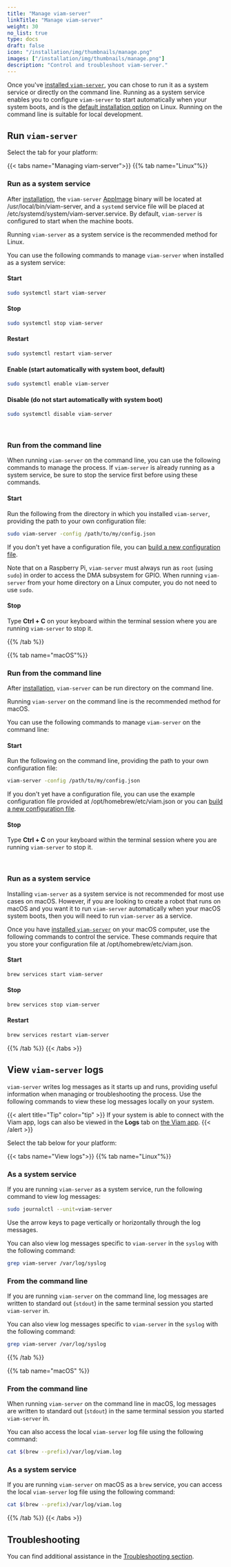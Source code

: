 ```yaml
---
title: "Manage viam-server"
linkTitle: "Manage viam-server"
weight: 30
no_list: true
type: docs
draft: false
icon: "/installation/img/thumbnails/manage.png"
images: ["/installation/img/thumbnails/manage.png"]
description: "Control and troubleshoot viam-server."
---
```


Once you've [installed `viam-server`](/installation/), you can chose to run it as a system service or directly on the command line.
Running as a system service enables you to configure `viam-server` to start automatically when your system boots, and is the [default installation option](/installation/#install-viam-server) on Linux.
Running on the command line is suitable for local development.

## Run `viam-server`

Select the tab for your platform:

{{< tabs name="Managing viam-server">}}
{{% tab name="Linux"%}}

### Run as a system service

After [installation](/installation/#install-viam-server), the `viam-server` [AppImage](https://appimage.org/) binary will be located at <file>/usr/local/bin/viam-server</file>, and a `systemd` service file will be placed at <file>/etc/systemd/system/viam-server.service</file>.
By default, `viam-server` is configured to start when the machine boots.

Running `viam-server` as a system service is the recommended method for Linux.

You can use the following commands to manage `viam-server` when installed as a system service:

#### Start

```sh {id="terminal-prompt" class="command-line" data-prompt="$"}
sudo systemctl start viam-server
```

#### Stop

```sh {id="terminal-prompt" class="command-line" data-prompt="$"}
sudo systemctl stop viam-server
```

#### Restart

```sh {id="terminal-prompt" class="command-line" data-prompt="$"}
sudo systemctl restart viam-server
```

#### Enable (start automatically with system boot, default)

```sh {id="terminal-prompt" class="command-line" data-prompt="$"}
sudo systemctl enable viam-server
```

#### Disable (do not start automatically with system boot)

```sh {id="terminal-prompt" class="command-line" data-prompt="$"}
sudo systemctl disable viam-server
```

<br>

### Run from the command line

When running `viam-server` on the command line, you can use the following commands to manage the process.
If `viam-server` is already running as a system service, be sure to stop the service first before using these commands.

#### Start

Run the following from the directory in which you installed `viam-server`, providing the path to your own configuration file:

```sh {id="terminal-prompt" class="command-line" data-prompt="$"}
sudo viam-server -config /path/to/my/config.json
```

If you don't yet have a configuration file, you can [build a new configuration file](/appendix/local-configuration-file/).

Note that on a Raspberry Pi, `viam-server` must always run as `root` (using `sudo`) in order to access the DMA subsystem for GPIO.
When running `viam-server` from your home directory on a Linux computer, you do not need to use `sudo`.

#### Stop

Type **Ctrl + C** on your keyboard within the terminal session where you are running `viam-server` to stop it.

{{% /tab %}}

{{% tab name="macOS"%}}

### Run from the command line

After [installation](/installation/#install-viam-server), `viam-server` can be run directory on the command line.

Running `viam-server` on the command line is the recommended method for macOS.

You can use the following commands to manage `viam-server` on the command line:

#### Start

Run the following on the command line, providing the path to your own configuration file:

```sh {id="terminal-prompt" class="command-line" data-prompt="$"}
viam-server -config /path/to/my/config.json
```

If you don't yet have a configuration file, you can use the example configuration file provided at <file>/opt/homebrew/etc/viam.json</file> or you can [build a new configuration file](/appendix/local-configuration-file/).

#### Stop

Type **Ctrl + C** on your keyboard within the terminal session where you are running `viam-server` to stop it.

<br>

### Run as a system service

Installing `viam-server` as a system service is not recommended for most use cases on macOS.
However, if you are looking to create a robot that runs on macOS and you want it to run `viam-server` automatically when your macOS system boots, then you will need to run `viam-server` as a service.

Once you have [installed `viam-server`](/installation/#install-viam-server) on your macOS computer, use the following commands to control the service. These commands require that you store your configuration file at <file>/opt/homebrew/etc/viam.json</file>.

#### Start

```sh {id="terminal-prompt" class="command-line" data-prompt="$"}
brew services start viam-server
```

#### Stop

```sh {id="terminal-prompt" class="command-line" data-prompt="$"}
brew services stop viam-server
```

#### Restart

```sh {id="terminal-prompt" class="command-line" data-prompt="$"}
brew services restart viam-server
```

{{% /tab %}}
{{< /tabs >}}

## View `viam-server` logs

`viam-server` writes log messages as it starts up and runs, providing useful information when managing or troubleshooting the process.
Use the following commands to view these log messages locally on your system.

{{< alert title="Tip" color="tip" >}}
If your system is able to connect with the Viam app, logs can also be viewed in the **Logs** tab on [the Viam app](https://app.viam.com/).
{{< /alert >}}

Select the tab below for your platform:

{{< tabs name="View logs">}}
{{% tab name="Linux"%}}

### As a system service

If you are running `viam-server` as a system service, run the following command to view log messages:

```sh {id="terminal-prompt" class="command-line" data-prompt="$"}
sudo journalctl --unit=viam-server
```

Use the arrow keys to page vertically or horizontally through the log messages.

You can also view log messages specific to `viam-server` in the `syslog` with the following command:

```sh {id="terminal-prompt" class="command-line" data-prompt="$"}
grep viam-server /var/log/syslog
```

### From the command line

If you are running `viam-server` on the command line, log messages are written to standard out (`stdout`) in the same terminal session you started `viam-server` in.

You can also view log messages specific to `viam-server` in the `syslog` with the following command:

```sh {id="terminal-prompt" class="command-line" data-prompt="$"}
grep viam-server /var/log/syslog
```

{{% /tab %}}

{{% tab name="macOS" %}}

### From the command line

When running `viam-server` on the command line in macOS, log messages are written to standard out (`stdout`) in the same terminal session you started `viam-server` in.

You can also access the local `viam-server` log file using the following command:

```sh {id="terminal-prompt" class="command-line" data-prompt="$"}
cat $(brew --prefix)/var/log/viam.log
```

### As a system service

If you are running `viam-server` on macOS as a `brew` service, you can access the local `viam-server` log file using the following command:

```sh {id="terminal-prompt" class="command-line" data-prompt="$"}
cat $(brew --prefix)/var/log/viam.log
```

{{% /tab %}}
{{< /tabs >}}

## Troubleshooting

You can find additional assistance in the [Troubleshooting section](/appendix/troubleshooting/).
